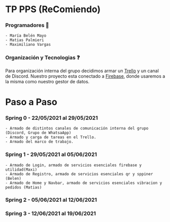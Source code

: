 
# TP PPS (ReComiendo)

### Programadores :iphone:

``` 
- María Belén Mayo
- Matias Palmieri
- Maximiliano Vargas
```


### Organización y Tecnologias :question:

Para organización interna del grupo decidimos armar un [Trello](https://trello.com/b/klTX895E/restaurant) y un canal de Discord.
Nuestro proyecto esta conectado a [Firebase](https://console.firebase.google.com/project/restaurantapp-3405c/overview), donde usaremos a la
misma como nuestro gestor de datos.

# Paso a Paso

### Spring 0 - 22/05/2021 al 29/05/2021

```
- Armado de distintos canales de comunicación interna del grupo (Discord, Grupo de WhatsaApp)
- Armado y carga de tareas en el Trello.
- Armado del marco de trabajo.
```

### Spring 1 - 29/05/2021 al 05/06/2021

```
- Armado de Login, armado de servicios esenciales firebase y utilidad(Maxi)
- Armado de Registro, armado de servicios esenciales qr y sppiner (Belen)
- Armado de Home y Navbar, armado de servicios esenciales vibracion y pedidos (Matias)
```

### Spring 2 - 05/06/2021 al 12/06/2021

### Spring 3 - 12/06/2021 al 19/06/2021